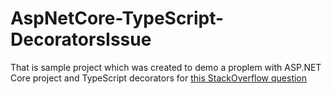 # AspNetCore-TypeScript-DecoratorsIssue

That is sample project which was created to demo a proplem with ASP.NET Core project and TypeScript decorators for [this StackOverflow question](http://stackoverflow.com/questions/35460232/using-of-typescript-decorators-caused-errors/)
